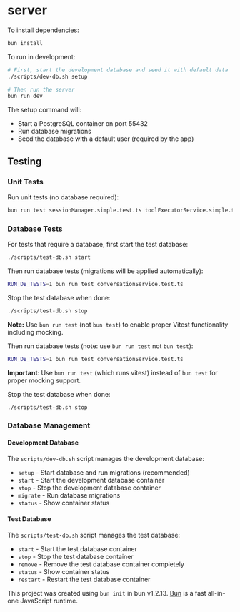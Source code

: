 # server

To install dependencies:

```bash
bun install
```

To run in development:

```bash
# First, start the development database and seed it with default data
./scripts/dev-db.sh setup

# Then run the server
bun run dev
```

The setup command will:

- Start a PostgreSQL container on port 55432
- Run database migrations
- Seed the database with a default user (required by the app)

## Testing

### Unit Tests

Run unit tests (no database required):

```bash
bun run test sessionManager.simple.test.ts toolExecutorService.simple.test.ts
```

### Database Tests

For tests that require a database, first start the test database:

```bash
./scripts/test-db.sh start
```

Then run database tests (migrations will be applied automatically):

```bash
RUN_DB_TESTS=1 bun run test conversationService.test.ts
```

Stop the test database when done:

```bash
./scripts/test-db.sh stop
```

**Note:** Use `bun run test` (not `bun test`) to enable proper Vitest functionality including mocking.

Then run database tests (note: use `bun run test` not `bun test`):

```bash
RUN_DB_TESTS=1 bun run test conversationService.test.ts
```

**Important**: Use `bun run test` (which runs vitest) instead of `bun test` for proper mocking support.

Stop the test database when done:

```bash
./scripts/test-db.sh stop
```

### Database Management

#### Development Database

The `scripts/dev-db.sh` script manages the development database:

- `setup` - Start database and run migrations (recommended)
- `start` - Start the development database container
- `stop` - Stop the development database container
- `migrate` - Run database migrations
- `status` - Show container status

#### Test Database

The `scripts/test-db.sh` script manages the test database:

- `start` - Start the test database container
- `stop` - Stop the test database container
- `remove` - Remove the test database container completely
- `status` - Show container status
- `restart` - Restart the test database container

This project was created using `bun init` in bun v1.2.13. [Bun](https://bun.sh) is a fast all-in-one JavaScript runtime.
